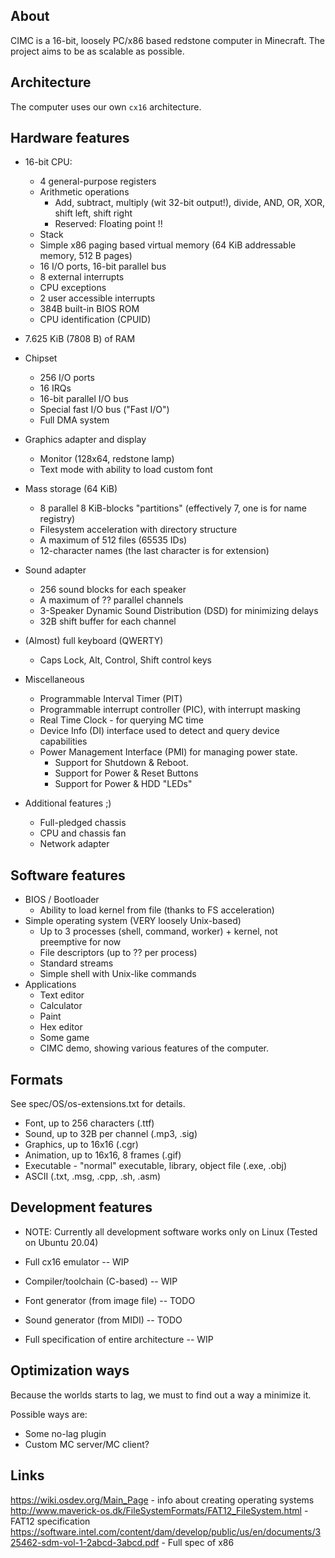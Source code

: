 ## About 
CIMC is a 16-bit, loosely PC/x86 based redstone computer in Minecraft. The project
aims to be as scalable as possible.

## Architecture
The computer uses our own `cx16` architecture.

## Hardware features
* 16-bit CPU:
  * 4 general-purpose registers
  * Arithmetic operations
    * Add, subtract, multiply (wit 32-bit output!), divide, AND, OR, XOR, shift left, shift right
    * Reserved: Floating point !!
  * Stack
  * Simple x86 paging based virtual memory (64 KiB addressable memory, 512 B pages)
  * 16 I/O ports, 16-bit parallel bus
  * 8 external interrupts
  * CPU exceptions
  * 2 user accessible interrupts
  * 384B built-in BIOS ROM
  * CPU identification (CPUID)

* 7.625 KiB (7808 B) of RAM

* Chipset
  * 256 I/O ports
  * 16 IRQs
  * 16-bit parallel I/O bus
  * Special fast I/O bus ("Fast I/O")
  * Full DMA system

* Graphics adapter and display
  * Monitor (128x64, redstone lamp)
  * Text mode with ability to load custom font

* Mass storage (64 KiB)
  * 8 parallel 8 KiB-blocks "partitions" (effectively 7, one is for name registry)
  * Filesystem acceleration with directory structure
  * A maximum of 512 files (65535 IDs)
  * 12-character names (the last character is for extension)
  
* Sound adapter
  * 256 sound blocks for each speaker
  * A maximum of ?? parallel channels
  * 3-Speaker Dynamic Sound Distribution (DSD) for minimizing delays
  * 32B shift buffer for each channel
  
* (Almost) full keyboard (QWERTY)
  * Caps Lock, Alt, Control, Shift control keys
  
* Miscellaneous
  * Programmable Interval Timer (PIT)
  * Programmable interrupt controller (PIC), with interrupt masking
  * Real Time Clock - for querying MC time
  * Device Info (DI) interface used to detect and query device capabilities
  * Power Management Interface (PMI) for managing power state.
    * Support for Shutdown & Reboot.
    * Support for Power & Reset Buttons
    * Support for Power & HDD "LEDs"

* Additional features ;)
  * Full-pledged chassis
  * CPU and chassis fan
  * Network adapter

## Software features
* BIOS / Bootloader
  * Ability to load kernel from file (thanks to FS acceleration)
* Simple operating system (VERY loosely Unix-based)
  * Up to 3 processes (shell, command, worker) + kernel, not preemptive for now
  * File descriptors (up to ?? per process)
  * Standard streams
  * Simple shell with Unix-like commands
* Applications
  * Text editor
  * Calculator
  * Paint
  * Hex editor
  * Some game
  * CIMC demo, showing various features of the computer.

## Formats
See spec/OS/os-extensions.txt for details.

* Font, up to 256 characters (.ttf)
* Sound, up to 32B per channel (.mp3, .sig)
* Graphics, up to 16x16 (.cgr)
* Animation, up to 16x16, 8 frames (.gif)
* Executable - "normal" executable, library, object file (.exe, .obj)
* ASCII (.txt, .msg, .cpp, .sh, .asm)

## Development features
* NOTE: Currently all development software works only on Linux (Tested on Ubuntu 20.04)

* Full cx16 emulator -- WIP
* Compiler/toolchain (C-based) -- WIP
* Font generator (from image file) -- TODO
* Sound generator (from MIDI) -- TODO
* Full specification of entire architecture -- WIP

## Optimization ways
Because the worlds starts to lag, we must to find out a way a minimize it.

Possible ways are:
* Some no-lag plugin
* Custom MC server/MC client?

## Links
https://wiki.osdev.org/Main_Page - info about creating operating systems  
http://www.maverick-os.dk/FileSystemFormats/FAT12_FileSystem.html - FAT12 specification  
https://software.intel.com/content/dam/develop/public/us/en/documents/325462-sdm-vol-1-2abcd-3abcd.pdf - Full spec of x86  

